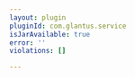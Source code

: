 ```yaml
---
layout: plugin
pluginId: com.glantus.service
isJarAvailable: true
error: ''
violations: []

---
```


